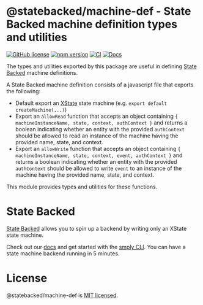 # @statebacked/machine-def - State Backed machine definition types and utilities
[![GitHub license](https://img.shields.io/badge/license-MIT-blue.svg)](https://github.com/simplystated/f-of-xstate/blob/main/LICENSE) [![npm version](https://img.shields.io/npm/v/@statebacked/machine-def.svg?style=flat)](https://www.npmjs.com/package/@statebacked/machine-def) [![CI](https://github.com/statebacked/machine-def/actions/workflows/ci.yaml/badge.svg)](https://github.com/statebacked/machine-def/actions/workflows/ci.yaml) [![Docs](https://img.shields.io/badge/docs-machine_def-blue)](https://statebacked.github.io/machine-def/)

The types and utilities exported by this package are useful in defining [State Backed](https://statebacked.dev) machine definitions.

A State Backed machine definition consists of a javascript file that exports the following:
- Default export an [XState](https://xstate.js.org/docs/) state machine (e.g. `export default createMachine(...)`)
- Export an `allowRead` function that accepts an object containing `{ machineInstanceName, state, context, authContext }` and returns a boolean indicating whether an entity with the provided `authContext` should be allowed to read an instance of the machine having the provided name, state, and context.
- Export an `allowWrite` function that accepts an object containing `{ machineInstanceName, state, context, event, authContext }` and returns a boolean indicating whether an entity with the provided `authContext` should be allowed to write `event` to an instance of the machine having the provided name, state, and context.

This module provides types and utilities for these functions.

# State Backed

[State Backed](https://statebacked.dev) allows you to spin up a backend by writing only an XState state machine.

Check out our [docs](https://docs.statebacked.dev) and get started with the [smply CLI](https://github.com/statebacked/smply). You can have a state machine backend running in 5 minutes.

# License

@statebacked/machine-def is [MIT licensed](https://github.com/statebacked/machine-def/blob/main/LICENSE).
